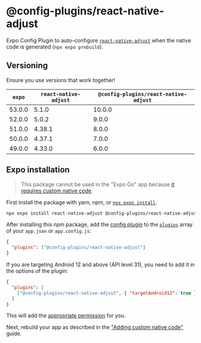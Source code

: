 # @config-plugins/react-native-adjust

Expo Config Plugin to auto-configure [`react-native-adjust`](https://www.npmjs.com/package/react-native-adjust) when the native code is generated (`npx expo prebuild`).

## Versioning

Ensure you use versions that work together!

| `expo` | `react-native-adjust` | `@config-plugins/react-native-adjust` |
| ------ | --------------------- | ------------------------------------- |
| 53.0.0 | 5.1.0                 | 10.0.0                                |
| 52.0.0 | 5.0.2                 | 9.0.0                                 |
| 51.0.0 | 4.38.1                | 8.0.0                                 |
| 50.0.0 | 4.37.1                | 7.0.0                                 |
| 49.0.0 | 4.33.0                | 6.0.0                                 |

## Expo installation

> This package cannot be used in the "Expo Go" app because [it requires custom native code](https://docs.expo.io/workflow/customizing/).

First install the package with yarn, npm, or [`npx expo install`](https://docs.expo.io/workflow/expo-cli/#expo-install).

```sh
npx expo install react-native-adjust @config-plugins/react-native-adjust
```

After installing this npm package, add the [config plugin](https://docs.expo.io/guides/config-plugins/) to the [`plugins`](https://docs.expo.io/versions/latest/config/app/#plugins) array of your `app.json` or `app.config.js`:

```json
{
  "plugins": ["@config-plugins/react-native-adjust"]
}
```

If you are targeting Android 12 and above (API level 31), you need to add it in the options of the plugin:

```json
{
  "plugins": [
    ["@config-plugins/react-native-adjust", { "targetAndroid12": true }]
  ]
}
```

This will add the [appropriate permission](https://github.com/adjust/react_native_sdk#add-permission-to-gather-google-advertising-id) for you.

Next, rebuild your app as described in the ["Adding custom native code"](https://docs.expo.io/workflow/customizing/) guide.
